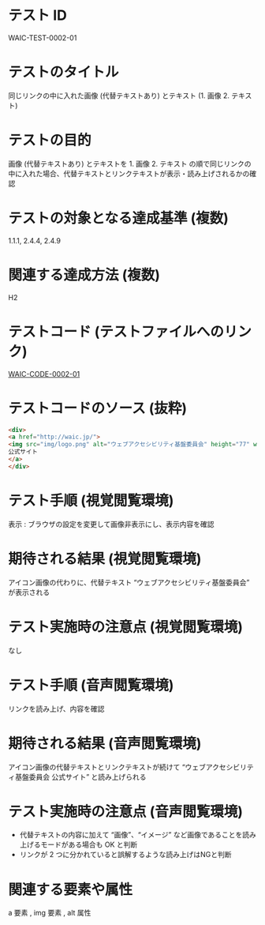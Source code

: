 # テスト ID

WAIC-TEST-0002-01

# テストのタイトル

同じリンクの中に入れた画像 (代替テキストあり) とテキスト (1. 画像 2. テキスト)

# テストの目的

画像 (代替テキストあり) とテキストを 1. 画像 2. テキスト の順で同じリンクの中に入れた場合、代替テキストとリンクテキストが表示・読み上げされるかの確認

# テストの対象となる達成基準 (複数)

1.1.1, 2.4.4, 2.4.9

# 関連する達成方法 (複数)

H2

# テストコード (テストファイルへのリンク)

[WAIC-CODE-0002-01](https://waic.github.io/as_test/WAIC-CODE/WAIC-CODE-0002-01.html)

# テストコードのソース (抜粋)

```html
<div>
<a href="http://waic.jp/">
<img src="img/logo.png" alt="ウェブアクセシビリティ基盤委員会" height="77" width="334">
公式サイト
</a>
</div>

```

# テスト手順 (視覚閲覧環境)

表示 : ブラウザの設定を変更して画像非表示にし、表示内容を確認

# 期待される結果 (視覚閲覧環境)

アイコン画像の代わりに、代替テキスト “ウェブアクセシビリティ基盤委員会” が表示される

# テスト実施時の注意点 (視覚閲覧環境)

なし

# テスト手順 (音声閲覧環境)

リンクを読み上げ、内容を確認

# 期待される結果 (音声閲覧環境)

アイコン画像の代替テキストとリンクテキストが続けて “ウェブアクセシビリティ基盤委員会 公式サイト” と読み上げられる

# テスト実施時の注意点 (音声閲覧環境)

- 代替テキストの内容に加えて “画像”、“イメージ” など画像であることを読み上げるモードがある場合も OK と判断
- リンクが 2 つに分かれていると誤解するような読み上げはNGと判断

# 関連する要素や属性

a 要素 , img 要素 , alt 属性

